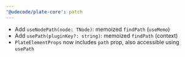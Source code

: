 ```yaml
---
'@udecode/plate-core': patch
---
```


- Add `useNodePath(node: TNode)`: memoized `findPath` (`useMemo`)
- Add `usePath(pluginKey?: string)`: memoized `findPath` (context)
- `PlateElementProps` now includes `path` prop, also accessible using `usePath`
